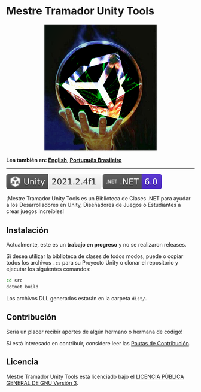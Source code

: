 # Mestre Tramador Unity Tools

<p align="center">
    <img src="./assets/images/logo.png" alt="Logo" width="300" height="337.5" />
</p>

**Lea también en: [English](../README.md), [Português Brasileiro](./README.PT-BR.md)**

---

[![unity](./assets/badges/unity.svg)](#)
[![dotnet](./assets/badges/dotnet.svg)](#)

¡Mestre Tramador Unity Tools es un Biblioteca de Clases .NET para ayudar a los
Desarrolladores en Unity, Diseñadores de Juegos o Estudiantes a crear juegos increíbles!

## Instalación

Actualmente, este es un **trabajo en progreso** y no se realizaron releases.

Si desea utilizar la biblioteca de clases de todos modos, puede o copiar todos los
archivos `.cs` para su Proyecto Unity o clonar el repositorio y ejecutar los
siguientes comandos:

```sh
cd src
dotnet build
```

Los archivos DLL generados estarán en la carpeta `dist/`.

## Contribución

Sería un placer recibir aportes de algún hermano o hermana de código!

Si está interesado en contribuir, considere leer las [Pautas de Contribución](./CONTRIBUTING.ES.md).

## Licencia

Mestre Tramador Unity Tools está licenciado bajo el
[LICENCIA PÚBLICA GENERAL DE GNU Versión 3](../LICENSE).
